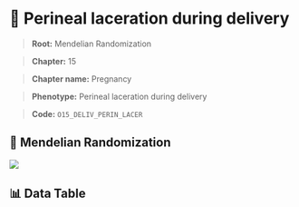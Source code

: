 # 🧪 Perineal laceration during delivery

> **Root:** Mendelian Randomization

> **Chapter:** 15  

> **Chapter name:** Pregnancy

> **Phenotype:** Perineal laceration during delivery  

> **Code:** `O15_DELIV_PERIN_LACER`

## 🧬 Mendelian Randomization  

<img src="/MR/Figures/Forward/O15_DELIV_PERIN_LACER.png"/>

## 📊 Data Table

<CsvTableMRF src="/MR/Data/Forward/O15_DELIV_PERIN_LACER.csv"/>

